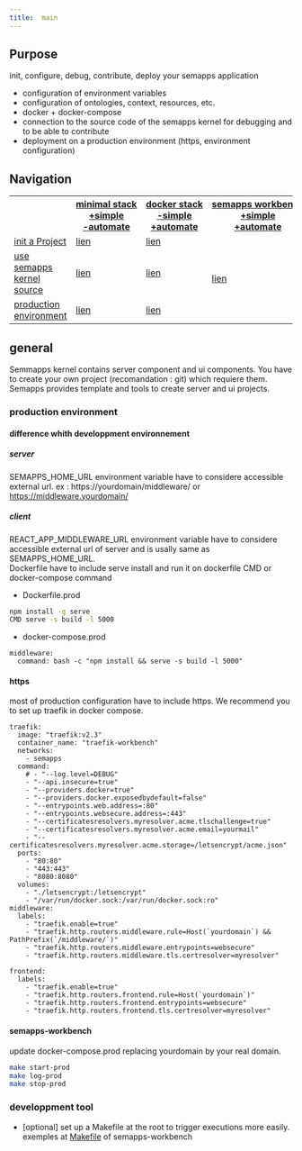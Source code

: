 ```yaml
---
title:  main
---
```


## Purpose

init, configure, debug, contribute, deploy your semapps application

- configuration of environment variables
- configuration of ontologies, context, resources, etc.
- docker + docker-compose
- connection to the source code of the semapps kernel for debugging and to be able to contribute
- deployment on a production environment (https, environment configuration)

## Navigation

<table>
  <tr>
    <th>&nbsp;</th>
    <th><a href="./minimal"><div>minimal&nbsp;stack</div><div>+simple</div><div>-automate</div></a></th>
    <th><a href="./docker"><div>docker&nbsp;stack</div><div>-simple</div><div>+automate</div></a></th>
    <th><a href="./workbench"><div>semapps&nbsp;workbench</div><div>+simple</div><div>+automate</div></a></th>
  </tr>
  <tr>
    <td><a href="./init_main">init a Project</a></td>
    <td><a href="./init_minimal">lien</a></td>
    <td><a href="./init_docker">lien</a></td>
    <td rowspan="3"><a href="./workbench">lien</a></td>
  </tr>
  <tr>
    <td><a href="./kernel_main">use semapps kernel source</a></td>
    <td><a href="./kernel_minimal">lien</a></td>
    <td><a href="./kernel_docker">lien</a></td>
  </tr>
  <tr>
    <td><a href="./production_main">production environment</a></td>
    <td><a href="./production_minimal">lien</a></td>
    <td><a href="./proction_docker">lien</a></td>
  </tr>
</table>

## general

Semmapps kernel contains server component and ui components. You have to create your own project (recomandation : git) which requiere them.
Semapps provides template and tools to create server and ui projects.



### production environment
#### difference whith developpment environnement
##### server
SEMAPPS_HOME_URL environment variable have to considere accessible external url. ex : https://yourdomain/middleware/ or https://middleware.yourdomain/

##### client
REACT_APP_MIDDLEWARE_URL environment variable have to considere accessible external url of server and is usally same as  SEMAPPS_HOME_URL.  
Dockerfile have to include serve install and run it on dockerfile CMD or docker-compose command
- Dockerfile.prod
```bash
npm install -g serve
CMD serve -s build -l 5000
```
- docker-compose.prod
```
middleware:
  command: bash -c "npm install && serve -s build -l 5000"
```
#### https
most of production configuration have to include https. We recommend you to set up traefik in docker compose.
```
traefik:
  image: "traefik:v2.3"
  container_name: "traefik-workbench"
  networks:
    - semapps
  command:
    # - "--log.level=DEBUG"
    - "--api.insecure=true"
    - "--providers.docker=true"
    - "--providers.docker.exposedbydefault=false"
    - "--entrypoints.web.address=:80"
    - "--entrypoints.websecure.address=:443"
    - "--certificatesresolvers.myresolver.acme.tlschallenge=true"
    - "--certificatesresolvers.myresolver.acme.email=yourmail"
    - "--certificatesresolvers.myresolver.acme.storage=/letsencrypt/acme.json"
  ports:
    - "80:80"
    - "443:443"
    - "8080:8080"
  volumes:
    - "./letsencrypt:/letsencrypt"
    - "/var/run/docker.sock:/var/run/docker.sock:ro"
middleware:
  labels:
    - "traefik.enable=true"
    - "traefik.http.routers.middleware.rule=Host(`yourdomain`) && PathPrefix(`/middleware/`)"
    - "traefik.http.routers.middleware.entrypoints=websecure"
    - "traefik.http.routers.middleware.tls.certresolver=myresolver"

frontend:
  labels:
    - "traefik.enable=true"
    - "traefik.http.routers.frontend.rule=Host(`yourdomain`)"
    - "traefik.http.routers.frontend.entrypoints=websecure"
    - "traefik.http.routers.frontend.tls.certresolver=myresolver"
```
#### semapps-workbench
update docker-compose.prod replacing yourdomain by your real domain.
```bash
make start-prod
make log-prod
make stop-prod
```
### developpment tool
- [optional] set up a Makefile at the root to trigger executions more easily. exemples at [Makefile](https://github.com/assemblee-virtuelle/semapps-workbench/blob/main/Makefile) of semapps-workbench
